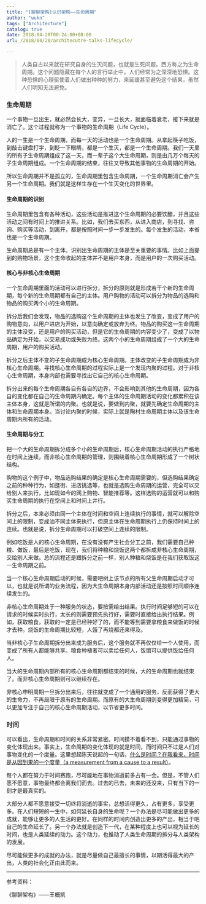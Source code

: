 ```yaml
---
title: "[聊聊架构]认识架构——生命周期"
author: "wukn"
tags: ["Architecture"]
catalog: true
date: 2018-04-28T00:24:00+08:00
url: /2018/04/28/architecutre-talks-lifecycle/

---
```


> 人类自古以来就在研究自身的生灭问题，也就是生死问题。西方称之为生命周期。这个问题隐藏在每个人的言行举止中，人们经常为之深深地恐惧。这种恐惧的心理驱使着人们做出种种的努力，来延缓甚至避免这个结果，虽然人们明知无法避免。

<!--more-->

### 生命周期

一个事物一旦出生，就必然会长大，变异，一旦长大，就面临着衰老，接下来就是消亡了。这个过程就称为一个事物的生命周期（Life Cycle）。

人的一生是一个生命周期，而每一天的活动也是一个生命周期。从拿起筷子吃饭，到敲击键盘打字，到眨一下眼睛，都是一个生灭，都是一个生命周期。我们一天里的所有子生命周期组成了这一天，而一辈子这个大生命周期，则是由几万个每天的子生命周期组成。一个生命周期的结束，往往又导致其他事物的生命周期的开始。

所以生命周期并不是孤立的，生命周期里包含生命周期，一个生命周期消亡会产生另一个生命周期。我们就是这样生存在一个生灭变化的世界里。

#### 生命周期的识别

生命周期里包含有各种活动，这些活动是推进这个生命周期的必要饮醋，并且这些活动之间有时间上的推进关系。比如，我们去买东西，从进入商店，到寻找、咨询、购买等活动，到离开，都是按照时间一步一步发生的。每个发生的活动，本省也是一个生命周期。

生命周期总是有一个主体。识别出生命周期的主体是至关重要的事情。比如上面提到的购物场景，这个生命收起的主体并不是用户本身，而是用户的一次购买活动。

#### 核心与非核心生命周期

一个生命周期里面的活动可以进行拆分，拆分的原则就是形成若干个新的生命周期，每个新的生命周期都有自己的主体。用户购物的活动可以拆分为物品的选购和物品的购买两个小的生命周期。

拆分后我们会发现，物品的选购这个生命周期的主体也发生了改变，变成了用户的购物意向，以用户进店为开始，以意向确定或放弃为终。物品的购买这一生命周期的主体没变，还是用户的购买活动，但是它的生命周期的内容变少了，变成了以物品确定为开始，以交易成功或失败为终。这两个小的生命周期组成了一个大的生命周期，用户的购买活动。

拆分之后主体不变的子生命周期成为核心生命周期。主体改变的子生命周期成为非核心生命周期。寻找核心生命周期的过程实际上是一个发现内聚的过程。对于非核心生命周期，本身内部也需要寻找出它自己的核心生命周期。

拆分出来的每个生命周期各自有各自的边界，不会影响到其他的生命周期，因为各自的变化都在自己的生命周期内确定。每个主体的生命周期活动的变化都累积在该主体本身，这就是所谓的内聚。也就是说，要做到内聚，就要先确定生命周期的主体和生命周期本身。当讨论内聚的时候，实际上就是陶村生命周期主体以及该生命周期内所有的活动。

#### 生命周期与分工

把一个大的生命周期拆分成多个小的生命周期后，核心生命周期活动的执行严格地在时间上连续，而非核心生命周期的管理，则围绕着核心生命周期形成了一个树状结构。

购物的这个例子中，物品选购结果的确定是核心生命周期需要的，但选购结果确定之前的种种行为，如逛街、进店挑选等，也就是选购生命周期的运营，完全可以交给别人来执行，比如现如今的网上购物、智能推荐等。这样选购的运营就可以和购买生命周期的执行在空间上和时间上并行。

拆分之后，本来必须由同一个主体在时间和空间上连续执行的事情，就可以解除空间上的限制，变成油不同主体来执行，但原主体在生命周期执行上仍保持时间上的连续。也就是说，拆分生命周期可以打破空间上连续的限制。

例如吃饭是人的核心生命周期，在没有没有产生社会分工之前，我们需要自己种粮、做饭，最后是吃饭，现在，我们将种粮和烧饭这两个都拆成非核心生命周期，交给别人来做。总的流程还是跟拆分之前一样，别人种粮和烧饭是在我们获取饭这一生命周期之前。

当一个核心生命周期启动的时候，需要吧树上该节点的所有父生命周期启动才可以，也就是说所谓的业务流程，因为大生命周期本身内部活动还是按照时间顺序连续发生的。

非核心生命周期处于一种服务的状态，要按需给出结果。执行时间足够短的可以在请求的时候实时执行，太长的则需要预先执行好，需要时直接给出执行结果。例如，获取粮食，获取的一定是已经种好了的，而不能等到需要拿粮食来做饭的时候才去种。烧饭的生命周期比较短，人饿了再烧都还来得及。

当非核心子生命周期拆分出来成为服务后，这个服务就不再仅仅给一个人使用，而变成了所有人都能够共享。粮食种植者可以卖给任何人，饭馆可以提供饭给任何人。

当大的生命周期内部所有的核心生命周期都结束的时候，大的生命周期也就结束了。而非核心生命周期则可以继续存在。

非核心申明周期一旦拆分出来后，往往就变成了一个通用的服务，反而获得了更大的生命力，不再局限于原有的生命周期。而原有的大生命周期则变得更加精简，可以更加专注于自己的核心生命周期活动，以节省更多时间。

### 时间

可以看出，生命周期和时间的关系非常紧密。时间摸不着看不到，只能通过事物的变化体现出来。事实上，生命周期的变化体现的就是时间，而时间只不过是人们对事物变化的一个度量。这里想起陈天说起的一句话，[什么是时间？在我看来，时间是从因到果的一个度量（a measurement from a cause to a result）](https://zhuanlan.zhihu.com/p/35616587)。

每个人都在努力于时间赛跑，尽可能地在事物消逝前多占有一会。但是，不管人们愿不愿意，事物最终都会离我们而去。过去的已去，未来的还没来，只有当下的一刻才是最真实的。

大部分人都不愿意接受一切终将消逝的事实，总想活得更久，占有更多，享受更多。在人们短短的一生中，如何延长自身的生命呢？一个办法是尽可能做出更多的成就，能够让更多的人生活的更好。在同样的时间内创造出更多的产出，相当于吧自己的生命延长了。另一个办法就是创造下一代，在某种程度上也可以视为延长的时间，也是人类延续的动力。这个动力，也推动了人类生命周期的拆分与人类架构的发展。

尽可能做更多的成就的办法，就是尽量做自己最擅长的事情，以期活得最大的产出，人类的社会化正由此而来。

---

参考资料：

《聊聊架构》——王概凯


